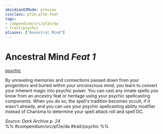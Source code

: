 ```yaml
---
obsidianUIMode: preview
cssclass: pf2e,pf2e-feat
tags:
- compendium/src/pf2e/da
- trait/psychic
aliases: ["Ancestral Mind"]
---
```

# Ancestral Mind  *Feat 1*  
[psychic](Reference/Rules/Traits/psychic-da.md "Psychic Class Trait")  


By unraveling memories and connections passed down from your progenitors and buried within your unconscious mind, you learn to convert your inherent magic into psychic power. You can cast any innate spells you know from an ancestry feat or heritage using your psychic spellcasting components. When you do so, the spell's tradition becomes occult, if it wasn't already, and you can use your psychic spellcasting ability modifier instead of Charisma to determine your spell attack roll and spell DC.

*Source: Dark Archive p. 24*  
%% #compendium/src/pf2e/da #trait/psychic %%
